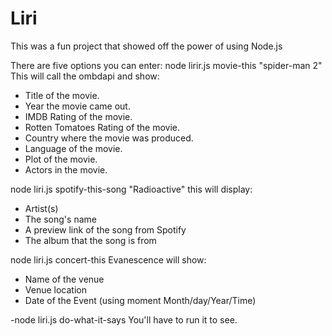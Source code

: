 # Liri

This was a fun project that showed off the power of using Node.js

There are five options you can enter:
 node lirir.js movie-this "spider-man 2"
This will call the ombdapi and show: 
  * Title of the movie.
  * Year the movie came out.
  * IMDB Rating of the movie.
  * Rotten Tomatoes Rating of the movie.
  * Country where the movie was produced.
  * Language of the movie.
  * Plot of the movie.
  * Actors in the movie.

 node liri.js spotify-this-song "Radioactive"
this will display:
  * Artist(s)
  * The song's name
  * A preview link of the song from Spotify
  * The album that the song is from

 node liri.js concert-this Evanescence
will show:
  * Name of the venue
  * Venue location
  * Date of the Event (using moment Month/day/Year/Time)

-node liri.js do-what-it-says
You'll have to run it to see.
